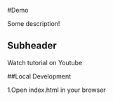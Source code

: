 #Demo

Some description!

##  Subheader

Watch tutorial on Youtube

##Local Development

1.Open index.html in your browser